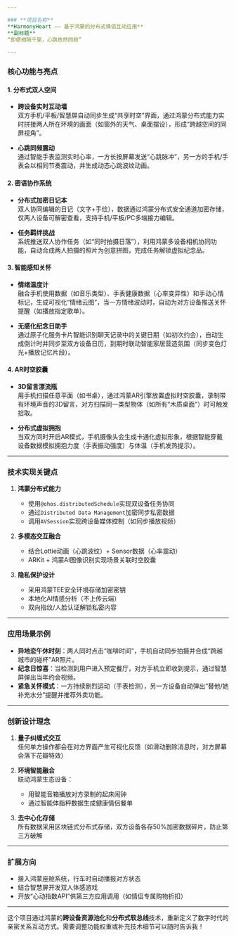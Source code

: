 ```yaml
---

### **项目名称**  
**HarmonyHeart —— 基于鸿蒙的分布式情侣互动应用**  
**副标题**  
“即使相隔千里，心跳依然同频”

---
```


### **核心功能与亮点**  
#### 1. **分布式双人空间**  
- **跨设备实时互动墙**  
  双方手机/平板/智慧屏自动同步生成“共享时空”界面，通过鸿蒙分布式能力实时拼接两人所在环境的画面（如窗外的天气、桌面摆设），形成“跨越空间的同屏视角”。  

- **心跳同频震动**  
  通过智能手表监测实时心率，一方长按屏幕发送“心跳脉冲”，另一方的手机/手表会以相同节奏震动，并生成动态心跳波纹动画。  

#### 2. **密语协作系统**  
- **分布式加密日记本**  
  双人协同编辑的日记（文字+手绘），数据通过鸿蒙分布式安全通道加密存储，仅两人设备可解密查看，支持手机/平板/PC多端接力编辑。  

- **任务羁绊挑战**  
  系统推送双人协作任务（如“同时拍摄日落”），利用鸿蒙多设备相机协同功能，自动合成两人拍摄的照片为创意拼图，完成任务解锁虚拟纪念品。  

#### 3. **智能感知关怀**  
- **情绪温度计**  
  融合手机使用数据（如音乐类型）、手表健康数据（心率变异性）和手动心情标记，生成可视化“情绪云图”，当一方情绪波动时，自动为对方设备推送关怀提醒（如播放指定歌单）。  

- **无感化纪念日助手**  
  通过原子化服务卡片智能识别聊天记录中的关键日期（如初次约会），自动生成倒计时并同步至双方设备日历，到期时联动智能家居营造氛围（同步变色灯光+播放记忆片段）。  

#### 4. **AR时空胶囊**  
- **3D留言漂流瓶**  
  用手机扫描任意平面（如书桌），通过鸿蒙AR引擎放置虚拟时空胶囊，录制带有环境声音的3D留言，对方扫描同一类型物体（如所有“木质桌面”）时可触发拾取。  

- **分布式虚拟拥抱**  
  当双方同时开启AR模式，手机摄像头会生成卡通化虚拟形象，根据智能穿戴设备数据模拟拥抱力度（手表振动强度）与体温（手机发热提示）。  

---

### **技术实现关键点**  
1. **鸿蒙分布式能力**  
   - 使用`@ohos.distributedSchedule`实现双设备任务协同  
   - 通过`Distributed Data Management`加密同步私密数据  
   - 调用`AVSession`实现跨设备媒体控制（如同步播放视频）  

2. **多模态交互融合**  
   - 结合Lottie动画（心跳波纹）+ Sensor数据（心率震动）  
   - ARKit + 鸿蒙AI图像识别实现场景关联时空胶囊  

3. **隐私保护设计**  
   - 采用鸿蒙TEE安全环境存储加密密钥  
   - 本地化AI情感分析（不上传云端）  
   - 双向指纹/人脸认证解锁私密内容  

---

### **应用场景示例**  
- **异地恋午休时刻**：两人同时点击“咖啡时间”，手机自动同步拍摄并合成“跨越城市的碰杯”AR照片。  
- **纪念日惊喜**：当检测到用户进入预定餐厅，对方手机立即收到提示，通过智慧屏弹出当年约会视频。  
- **紧急关怀模式**：一方持续剧烈运动（手表检测），另一方设备自动弹出“替他/她补充水分”提醒并推荐外卖功能。  

---

### **创新设计理念**  
1. **量子纠缠式交互**  
   任何单方操作都会在对方界面产生可视化反馈（如滑动删除消息时，对方屏幕会落下花瓣特效）  

2. **环境智能融合**  
   联动鸿蒙生态设备：  
   - 用智能音箱播放对方录制的起床闹钟  
   - 通过智能体脂秤数据生成健康情侣餐单  

3. **去中心化存储**  
   所有数据采用区块链式分布式存储，双方设备各存50%加密数据碎片，防止第三方破解  

---

### **扩展方向**  
- 接入鸿蒙座舱系统，行车时自动播报对方状态  
- 结合智慧屏开发双人体感游戏  
- 开放“心动指数API”供第三方应用调用（如情侣专属购物折扣）  

---

这个项目通过鸿蒙的**跨设备资源池化**和**分布式软总线**技术，重新定义了数字时代的亲密关系互动方式。需要调整功能权重或补充技术细节可以随时告诉我！